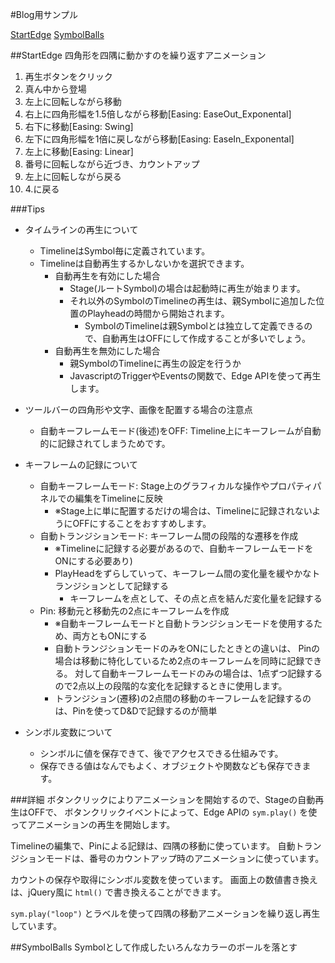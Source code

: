 #Blog用サンプル

[StartEdge](http://roothybrid7.github.com/edgeBlog/sample/startEdge/web/startedge.html)
[SymbolBalls](http://roothybrid7.github.com/edgeBlog/sample/symbolBalls/web/symbolballs.html)

##StartEdge
四角形を四隅に動かすのを繰り返すアニメーション

1. 再生ボタンをクリック
2. 真ん中から登場
3. 左上に回転しながら移動
4. 右上に四角形幅を1.5倍しながら移動[Easing: EaseOut_Exponental]
5. 右下に移動[Easing: Swing]
6. 左下に四角形幅を1倍に戻しながら移動[Easing: EaseIn_Exponental]
7. 左上に移動[Easing: Linear]
8. 番号に回転しながら近づき、カウントアップ
9. 左上に回転しながら戻る
10. 4.に戻る

###Tips

- タイムラインの再生について
    - TimelineはSymbol毎に定義されています。
    - Timelineは自動再生するかしないかを選択できます。
        - 自動再生を有効にした場合
            - Stage(ルートSymbol)の場合は起動時に再生が始まります。
            - それ以外のSymbolのTimelineの再生は、親Symbolに追加した位置のPlayheadの時間から開始されます。
                - SymbolのTimelineは親Symbolとは独立して定義できるので、自動再生はOFFにして作成することが多いでしょう。
        - 自動再生を無効にした場合
            - 親SymbolのTimelineに再生の設定を行うか
            - JavascriptのTriggerやEventsの関数で、Edge APIを使って再生します。

- ツールバーの四角形や文字、画像を配置する場合の注意点
    - 自動キーフレームモード(後述)をOFF: Timeline上にキーフレームが自動的に記録されてしまうためです。

- キーフレームの記録について
    - 自動キーフレームモード: Stage上のグラフィカルな操作やプロパティパネルでの編集をTimelineに反映
        - ※Stage上に単に配置するだけの場合は、Timelineに記録されないようにOFFにすることをおすすめします。
    - 自動トランジションモード: キーフレーム間の段階的な遷移を作成
        - ※Timelineに記録する必要があるので、自動キーフレームモードをONにする必要あり)
        - PlayHeadをずらしていって、キーフレーム間の変化量を緩やかなトランジションとして記録する
            - キーフレームを点として、その点と点を結んだ変化量を記録する
    - Pin: 移動元と移動先の2点にキーフレームを作成
        - ※自動キーフレームモードと自動トランジションモードを使用するため、両方ともONにする
        - 自動トランジションモードのみをONにしたときとの違いは、
        Pinの場合は移動に特化しているため2点のキーフレームを同時に記録できる。
        対して自動キーフレームモードのみの場合は、1点ずつ記録するので2点以上の段階的な変化を記録するときに使用します。
        - トランジション(遷移)の2点間の移動のキーフレームを記録するのは、Pinを使ってD&Dで記録するのが簡単

- シンボル変数について
    - シンボルに値を保存できて、後でアクセスできる仕組みです。
    - 保存できる値はなんでもよく、オブジェクトや関数なども保存できます。

###詳細
ボタンクリックによりアニメーションを開始するので、Stageの自動再生はOFFで、
ボタンクリックイベントによって、Edge APIの `sym.play()` を使ってアニメーションの再生を開始します。

Timelineの編集で、Pinによる記録は、四隅の移動に使っています。
自動トランジションモードは、番号のカウントアップ時のアニメーションに使っています。

カウントの保存や取得にシンボル変数を使っています。
画面上の数値書き換えは、jQuery風に `html()` で書き換えることができます。

`sym.play("loop")` とラベルを使って四隅の移動アニメーションを繰り返し再生しています。


##SymbolBalls
Symbolとして作成したいろんなカラーのボールを落とす

